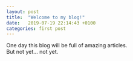 ```yaml
---
layout: post
title:  "Welcome to my blog!"
date:   2019-07-19 22:14:43 +0100
categories: first post
---
```

One day this blog will be full of amazing articles.   
But not yet... not yet.
